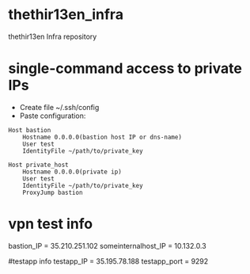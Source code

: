 # thethir13en_infra
thethir13en Infra repository

# single-command access to private IPs
* Create file ~/.ssh/config
* Paste configuration:
```
Host bastion
    Hostname 0.0.0.0(bastion host IP or dns-name)
    User test
    IdentityFile ~/path/to/private_key

Host private_host
    Hostname 0.0.0.0(private ip)
    User test
    IdentityFile ~/path/to/private_key
    ProxyJump bastion
```
# vpn test info
bastion_IP = 35.210.251.102
someinternalhost_IP = 10.132.0.3

#testapp info
testapp_IP = 35.195.78.188
testapp_port = 9292
